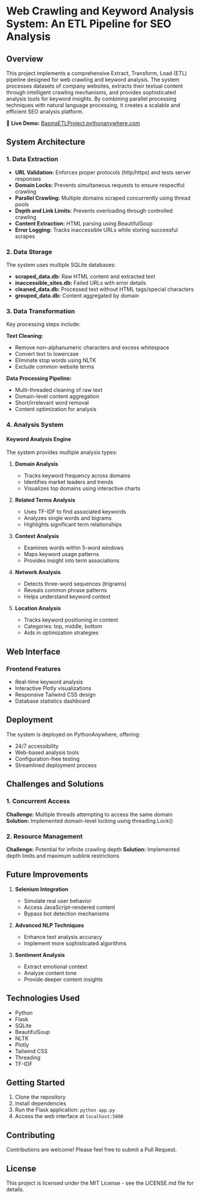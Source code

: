 # Web Crawling and Keyword Analysis System: An ETL Pipeline for SEO Analysis

## Overview
This project implements a comprehensive Extract, Transform, Load (ETL) pipeline designed for web crawling and keyword analysis. The system processes datasets of company websites, extracts their textual content through intelligent crawling mechanisms, and provides sophisticated analysis tools for keyword insights. By combining parallel processing techniques with natural language processing, it creates a scalable and efficient SEO analysis platform.

🔗 **Live Demo:** [BasmaETLProject.pythonanywhere.com](https://basmaetlproject.pythonanywhere.com)

## System Architecture

### 1. Data Extraction
- **URL Validation:** Enforces proper protocols (http/https) and tests server responses
- **Domain Locks:** Prevents simultaneous requests to ensure respectful crawling
- **Parallel Crawling:** Multiple domains scraped concurrently using thread pools
- **Depth and Link Limits:** Prevents overloading through controlled crawling
- **Content Extraction:** HTML parsing using BeautifulSoup
- **Error Logging:** Tracks inaccessible URLs while storing successful scrapes

### 2. Data Storage
The system uses multiple SQLite databases:

- **scraped_data.db:** Raw HTML content and extracted text
- **inaccessible_sites.db:** Failed URLs with error details
- **cleaned_data.db:** Processed text without HTML tags/special characters
- **grouped_data.db:** Content aggregated by domain

### 3. Data Transformation
Key processing steps include:

**Text Cleaning:**
- Remove non-alphanumeric characters and excess whitespace
- Convert text to lowercase
- Eliminate stop words using NLTK
- Exclude common website terms

**Data Processing Pipeline:**
- Multi-threaded cleaning of raw text
- Domain-level content aggregation
- Short/irrelevant word removal
- Content optimization for analysis

### 4. Analysis System

#### Keyword Analysis Engine
The system provides multiple analysis types:

1. **Domain Analysis**
   - Tracks keyword frequency across domains
   - Identifies market leaders and trends
   - Visualizes top domains using interactive charts

2. **Related Terms Analysis**
   - Uses TF-IDF to find associated keywords
   - Analyzes single words and bigrams
   - Highlights significant term relationships

3. **Context Analysis**
   - Examines words within 5-word windows
   - Maps keyword usage patterns
   - Provides insight into term associations

4. **Network Analysis**
   - Detects three-word sequences (trigrams)
   - Reveals common phrase patterns
   - Helps understand keyword context

5. **Location Analysis**
   - Tracks keyword positioning in content
   - Categories: top, middle, bottom
   - Aids in optimization strategies


## Web Interface

### Frontend Features
- Real-time keyword analysis
- Interactive Plotly visualizations
- Responsive Tailwind CSS design
- Database statistics dashboard



## Deployment
The system is deployed on PythonAnywhere, offering:
- 24/7 accessibility
- Web-based analysis tools
- Configuration-free testing
- Streamlined deployment process

## Challenges and Solutions

### 1. Concurrent Access
**Challenge:** Multiple threads attempting to access the same domain
**Solution:** Implemented domain-level locking using threading.Lock()

### 2. Resource Management
**Challenge:** Potential for infinite crawling depth
**Solution:** Implemented depth limits and maximum sublink restrictions

## Future Improvements

1. **Selenium Integration**
   - Simulate real user behavior
   - Access JavaScript-rendered content
   - Bypass bot detection mechanisms

2. **Advanced NLP Techniques**
   - Enhance text analysis accuracy
   - Implement more sophisticated algorithms

3. **Sentiment Analysis**
   - Extract emotional context
   - Analyze content tone
   - Provide deeper content insights

## Technologies Used
- Python
- Flask
- SQLite
- BeautifulSoup
- NLTK
- Plotly
- Tailwind CSS
- Threading
- TF-IDF

## Getting Started

1. Clone the repository
2. Install dependencies
3. Run the Flask application: `python app.py`
4. Access the web interface at `localhost:5000`

## Contributing
Contributions are welcome! Please feel free to submit a Pull Request.

## License
This project is licensed under the MIT License - see the LICENSE.md file for details.

